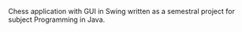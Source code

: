 Chess application with GUI in Swing written as a semestral project for subject Programming in Java.
